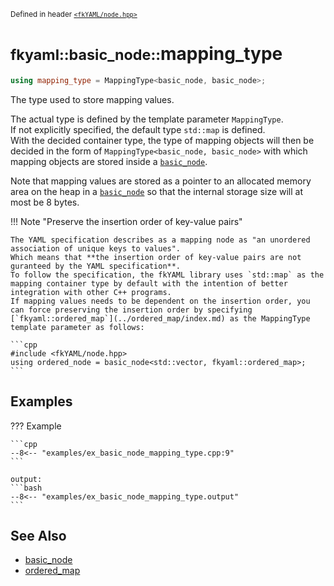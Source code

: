 <small>Defined in header [`<fkYAML/node.hpp>`](https://github.com/fktn-k/fkYAML/blob/develop/include/fkYAML/node.hpp)</small>

# <small>fkyaml::basic_node::</small>mapping_type

```cpp
using mapping_type = MappingType<basic_node, basic_node>;
```

The type used to store mapping values.  

The actual type is defined by the template parameter `MappingType`.  
If not explicitly specified, the default type `std::map` is defined.  
With the decided container type, the type of mapping objects will then be decided in the form of `MappingType<basic_node, basic_node>` with which mapping objects are stored inside a [`basic_node`](index.md).  

Note that mapping values are stored as a pointer to an allocated memory area on the heap in a [`basic_node`](index.md) so that the internal storage size will at most be 8 bytes.  

!!! Note "Preserve the insertion order of key-value pairs"

    The YAML specification describes as a mapping node as "an unordered association of unique keys to values".  
    Which means that **the insertion order of key-value pairs are not guranteed by the YAML specification**.  
    To follow the specification, the fkYAML library uses `std::map` as the mapping container type by default with the intention of better integration with other C++ programs.  
    If mapping values needs to be dependent on the insertion order, you can force preserving the insertion order by specifying [`fkyaml::ordered_map`](../ordered_map/index.md) as the MappingType template parameter as follows:

    ```cpp
    #include <fkYAML/node.hpp>
    using ordered_node = basic_node<std::vector, fkyaml::ordered_map>;
    ```

## **Examples**

??? Example

    ```cpp
    --8<-- "examples/ex_basic_node_mapping_type.cpp:9"
    ```

    output:
    ```bash
    --8<-- "examples/ex_basic_node_mapping_type.output"
    ```

## **See Also**

* [basic_node](index.md)
* [ordered_map](../ordered_map/index.md)
